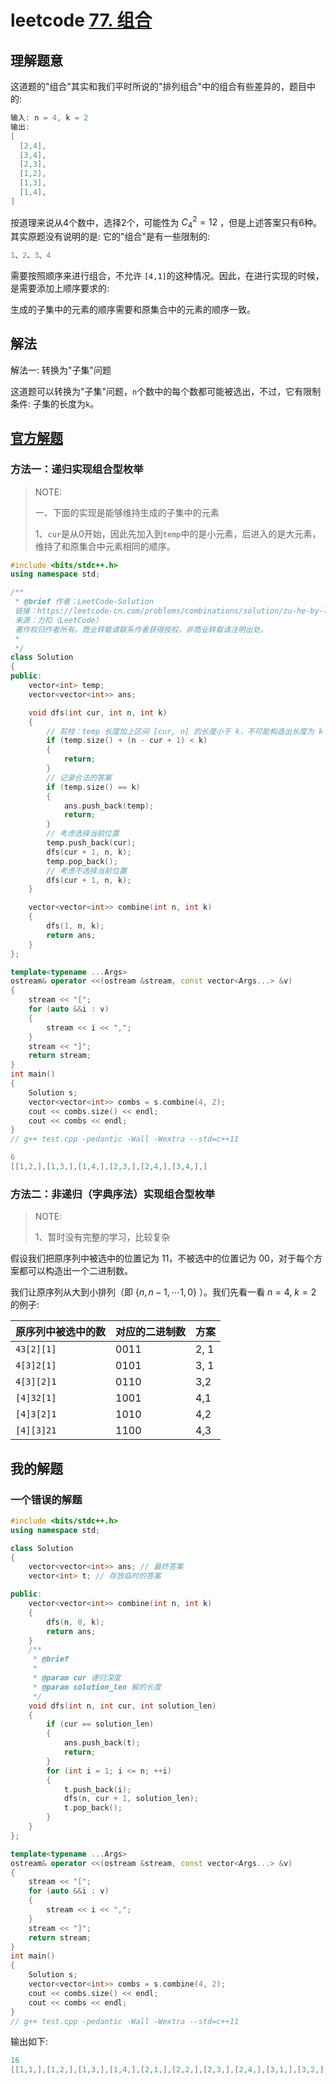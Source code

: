 # leetcode [77. 组合](https://leetcode-cn.com/problems/combinations/)

## 理解题意

这道题的"组合"其实和我们平时所说的"排列组合"中的组合有些差异的，题目中的: 

```C++
输入: n = 4, k = 2
输出:
[
  [2,4],
  [3,4],
  [2,3],
  [1,2],
  [1,3],
  [1,4],
]
```

按道理来说从4个数中，选择2个，可能性为 $C_4^2 = 12$ ，但是上述答案只有6种。其实原题没有说明的是: 它的"组合"是有一些限制的: 

```C++
1、2、3、4
```

需要按照顺序来进行组合，不允许 `[4,1]`的这种情况。因此，在进行实现的时候，是需要添加上顺序要求的:

生成的子集中的元素的顺序需要和原集合中的元素的顺序一致。

## 解法

解法一: 转换为"子集"问题

这道题可以转换为"子集"问题，`n`个数中的每个数都可能被选出，不过，它有限制条件: 子集的长度为`k`。

## [官方解题](https://leetcode-cn.com/problems/combinations/solution/zu-he-by-leetcode-solution/)



### 方法一：递归实现组合型枚举

> NOTE: 
>
> 一、下面的实现是能够维持生成的子集中的元素
>
> 1、`cur`是从0开始，因此先加入到`temp`中的是小元素，后进入的是大元素，维持了和原集合中元素相同的顺序。

```C++
#include <bits/stdc++.h>
using namespace std;

/**
 * @brief 作者：LeetCode-Solution
 链接：https://leetcode-cn.com/problems/combinations/solution/zu-he-by-leetcode-solution/
 来源：力扣（LeetCode）
 著作权归作者所有。商业转载请联系作者获得授权，非商业转载请注明出处。
 *
 */
class Solution
{
public:
	vector<int> temp;
	vector<vector<int>> ans;

	void dfs(int cur, int n, int k)
	{
		// 剪枝：temp 长度加上区间 [cur, n] 的长度小于 k，不可能构造出长度为 k 的 temp
		if (temp.size() + (n - cur + 1) < k)
		{
			return;
		}
		// 记录合法的答案
		if (temp.size() == k)
		{
			ans.push_back(temp);
			return;
		}
		// 考虑选择当前位置
		temp.push_back(cur);
		dfs(cur + 1, n, k);
		temp.pop_back();
		// 考虑不选择当前位置
		dfs(cur + 1, n, k);
	}

	vector<vector<int>> combine(int n, int k)
	{
		dfs(1, n, k);
		return ans;
	}
};

template<typename ...Args>
ostream& operator <<(ostream &stream, const vector<Args...> &v)
{
	stream << "[";
	for (auto &&i : v)
	{
		stream << i << ",";
	}
	stream << "]";
	return stream;
}
int main()
{
	Solution s;
	vector<vector<int>> combs = s.combine(4, 2);
	cout << combs.size() << endl;
	cout << combs << endl;
}
// g++ test.cpp -pedantic -Wall -Wextra --std=c++11

```

```c++
6
[[1,2,],[1,3,],[1,4,],[2,3,],[2,4,],[3,4,],]
```



### 方法二：非递归（字典序法）实现组合型枚举

> NOTE: 
>
> 1、暂时没有完整的学习，比较复杂

假设我们把原序列中被选中的位置记为 11，不被选中的位置记为 00，对于每个方案都可以构造出一个二进制数。

我们让原序列从大到小排列（即 $\{ n, n - 1, \cdots 1, 0 \}$ ）。我们先看一看 $n=4$, $k=2$ 的例子: 

| 原序列中被选中的数 | 对应的二进制数 | 方案 |
| ------------------ | -------------- | ---- |
| `43[2][1]`         | 0011           | 2, 1 |
| `4[3]2[1]`         | 0101           | 3, 1 |
| `4[3][2]1`         | 0110           | 3,2  |
| `[4]32[1]`         | 1001           | 4,1  |
| `[4]3[2]1`         | 1010           | 4,2  |
| `[4][3]21`         | 1100           | 4,3  |







## 我的解题



### 一个错误的解题

```C++
#include <bits/stdc++.h>
using namespace std;

class Solution
{
	vector<vector<int>> ans; // 最终答案
	vector<int> t; // 存放临时的答案

public:
	vector<vector<int>> combine(int n, int k)
	{
		dfs(n, 0, k);
		return ans;
	}
	/**
	 * @brief
	 *
	 * @param cur 递归深度
	 * @param solution_len 解的长度
	 */
	void dfs(int n, int cur, int solution_len)
	{
		if (cur == solution_len)
		{
			ans.push_back(t);
			return;
		}
		for (int i = 1; i <= n; ++i)
		{
			t.push_back(i);
			dfs(n, cur + 1, solution_len);
			t.pop_back();
		}
	}
};

template<typename ...Args>
ostream& operator <<(ostream &stream, const vector<Args...> &v)
{
	stream << "[";
	for (auto &&i : v)
	{
		stream << i << ",";
	}
	stream << "]";
	return stream;
}
int main()
{
	Solution s;
	vector<vector<int>> combs = s.combine(4, 2);
	cout << combs.size() << endl;
	cout << combs << endl;
}
// g++ test.cpp -pedantic -Wall -Wextra --std=c++11

```

输出如下:

```C++
16
[[1,1,],[1,2,],[1,3,],[1,4,],[2,1,],[2,2,],[2,3,],[2,4,],[3,1,],[3,2,],[3,3,],[3,4,],[4,1,],[4,2,],[4,3,],[4,4,],]
```

